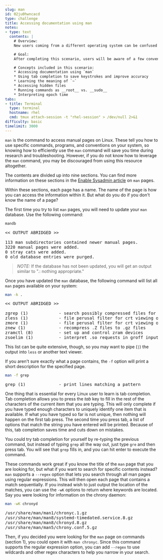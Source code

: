```yaml
---
slug: man
id: 02ju0hwncacd
type: challenge
title: Accessing documentation using man
notes:
- type: text
  contents: |
    # Overview:
    New users coming from a different operating system can be confused by certain quirks that are common across Unix-based operating systems. Being exposed to these ahead of time means that you are less likely to have to discover them through time-consuming troubleshooting sessions, and some commands used in this lab will prove to be useful tools in your system administration toolbox.

    # Goal:
    After completing this scenario, users will be aware of a few conventions that often trip up Unix beginners.

    # Concepts included in this scenario:
    * Accessing documentation using `man`
    * Using tab completion to save keystrokes and improve accuracy
    * Learning the meaning of `~`
    * Accessing hidden files
    * Running commands as __root__ vs. __sudo__
    * Interpreting epoch time
tabs:
- title: Terminal
  type: terminal
  hostname: rhel
  cmd: tmux attach-session -t "rhel-session" > /dev/null 2>&1
difficulty: basic
timelimit: 3000
---
```

`man` is the command to access manual pages on Linux. These tell you how to use specific commands, programs, and conventions on your system, so knowing how to efficiently use the `man` command will save you time during research and troubleshooting. However, if you do not know how to leverage the `man` command, you may be discouraged from using this resource altogether.

The contents are divided up into nine sections. You can find more information on these sections in the [Enable Sysadmin article](https://www.redhat.com/sysadmin/top-five-man-options) on `man` pages.

Within these sections, each page has a name. The name of the page is how you can access the information within it. But what do you do if you don't know the name of a page?

The first time you try to list `man` pages, you will need to update your `man` database. Use the following command:

```bash
mandb
```

<pre class=file>
<< OUTPUT ABRIDGED >>

113 man subdirectories contained newer manual pages.
3220 manual pages were added.
0 stray cats were added.
0 old database entries were purged.
</pre>

>_NOTE:_ If the database has not been updated, you will get an output similar to
".: nothing appropriate."

Once you have updated the `man` database, the following command
will list all `man` pages available on your system:

```bash
man -k .
```

<pre class=file>
<< OUTPUT ABRIDGED >>

zgrep (1)            - search possibly compressed files for a regular expression
zless (1)            - file perusal filter for crt viewing of compressed text
zmore (1)            - file perusal filter for crt viewing of compressed text
znew (1)             - recompress .Z files to .gz files
zramctl (8)          - set up and control zram devices
zsoelim (1)          - interpret .so requests in groff input
</pre>

This list can be quite extensive, though, so you may want to pipe (`|`) the output
into `less` or another text viewer.

If you aren't sure exactly what a page contains, the `-f` option will
print a short description for the specified page.

```bash
man -f grep
```

<pre class=file>
grep (1)             - print lines matching a pattern
</pre>

One thing that is essential for every Linux user to learn is tab completion. Tab completion allows you to press the _tab_ key to fill in the rest of the characters of the current item that you are typing. This will only complete if you have typed enough characters to uniquely identify one item that is available. If what you have typed so far is not unique, then nothing will happen on the first tab press. The second time you press tab, a list of options that match the string you have entered will be printed. Because of this, tab completion saves time and cuts down on mistakes.

You could try tab completion for yourself by re-typing the previous command, but instead of typing `grep` all the way out, just type `gre` and then press tab. You will see that `grep` fills in, and you can hit enter to execute the command.

These commands work great if you know the title of the `man` page that you are looking for, but what if you want to search for specific contents instead? `man` supports a `--regex` option that lets you search through all man pages using regular expressions. This will then open each page that contains a match sequentially. If you instead wish to just output the location of the matches, you can use the `-wK` options to return where keywords are located. Say you were looking for information on the chrony daemon:

```bash
man -wK chronyd
```

<pre class=file>
/usr/share/man/man1/chronyc.1.gz
/usr/share/man/man8/systemd-timedated.service.8.gz
/usr/share/man/man8/chronyd.8.gz
/usr/share/man/man5/chrony.conf.5.gz
</pre>

Then, if you decided you were looking for the `man` page on commands (section 1), you could open it with `man chronyc`. Since this command supports the regular expression option, you can add `--regex` to use wildcards and other regex characters to help you narrow in your search.
